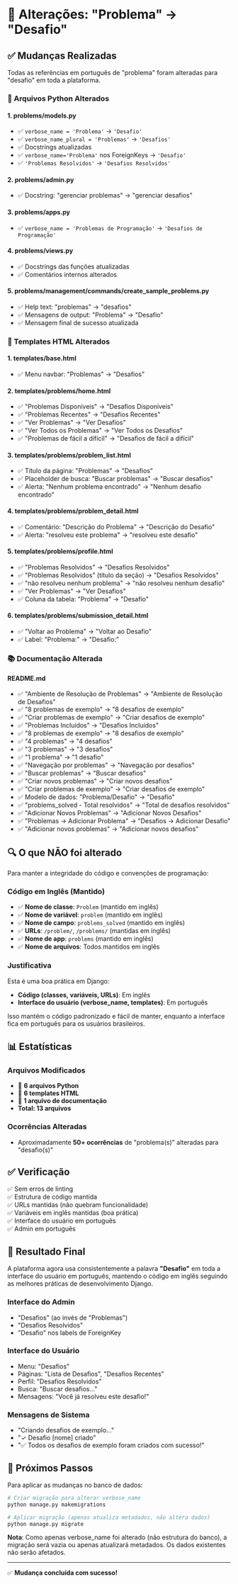 # 📝 Alterações: "Problema" → "Desafio"

## ✅ Mudanças Realizadas

Todas as referências em português de "problema" foram alteradas para "desafio" em toda a plataforma.

### 🔧 Arquivos Python Alterados

#### 1. **problems/models.py**
- ✅ `verbose_name = 'Problema'` → `'Desafio'`
- ✅ `verbose_name_plural = 'Problemas'` → `'Desafios'`
- ✅ Docstrings atualizadas
- ✅ `verbose_name='Problema'` nos ForeignKeys → `'Desafio'`
- ✅ `'Problemas Resolvidos'` → `'Desafios Resolvidos'`

#### 2. **problems/admin.py**
- ✅ Docstring: "gerenciar problemas" → "gerenciar desafios"

#### 3. **problems/apps.py**
- ✅ `verbose_name = 'Problemas de Programação'` → `'Desafios de Programação'`

#### 4. **problems/views.py**
- ✅ Docstrings das funções atualizadas
- ✅ Comentários internos alterados

#### 5. **problems/management/commands/create_sample_problems.py**
- ✅ Help text: "problemas" → "desafios"
- ✅ Mensagens de output: "Problema" → "Desafio"
- ✅ Mensagem final de sucesso atualizada

### 🎨 Templates HTML Alterados

#### 1. **templates/base.html**
- ✅ Menu navbar: "Problemas" → "Desafios"

#### 2. **templates/problems/home.html**
- ✅ "Problemas Disponíveis" → "Desafios Disponíveis"
- ✅ "Problemas Recentes" → "Desafios Recentes"
- ✅ "Ver Problemas" → "Ver Desafios"
- ✅ "Ver Todos os Problemas" → "Ver Todos os Desafios"
- ✅ "Problemas de fácil a difícil" → "Desafios de fácil a difícil"

#### 3. **templates/problems/problem_list.html**
- ✅ Título da página: "Problemas" → "Desafios"
- ✅ Placeholder de busca: "Buscar problemas" → "Buscar desafios"
- ✅ Alerta: "Nenhum problema encontrado" → "Nenhum desafio encontrado"

#### 4. **templates/problems/problem_detail.html**
- ✅ Comentário: "Descrição do Problema" → "Descrição do Desafio"
- ✅ Alerta: "resolveu este problema" → "resolveu este desafio"

#### 5. **templates/problems/profile.html**
- ✅ "Problemas Resolvidos" → "Desafios Resolvidos"
- ✅ "Problemas Resolvidos" (título da seção) → "Desafios Resolvidos"
- ✅ "não resolveu nenhum problema" → "não resolveu nenhum desafio"
- ✅ "Ver Problemas" → "Ver Desafios"
- ✅ Coluna da tabela: "Problema" → "Desafio"

#### 6. **templates/problems/submission_detail.html**
- ✅ "Voltar ao Problema" → "Voltar ao Desafio"
- ✅ Label: "Problema:" → "Desafio:"

### 📚 Documentação Alterada

#### **README.md**
- ✅ "Ambiente de Resolução de Problemas" → "Ambiente de Resolução de Desafios"
- ✅ "8 problemas de exemplo" → "8 desafios de exemplo"
- ✅ "Criar problemas de exemplo" → "Criar desafios de exemplo"
- ✅ "Problemas Incluídos" → "Desafios Incluídos"
- ✅ "8 problemas de exemplo" → "8 desafios de exemplo"
- ✅ "4 problemas" → "4 desafios"
- ✅ "3 problemas" → "3 desafios"
- ✅ "1 problema" → "1 desafio"
- ✅ "Navegação por problemas" → "Navegação por desafios"
- ✅ "Buscar problemas" → "Buscar desafios"
- ✅ "Criar novos problemas" → "Criar novos desafios"
- ✅ "Criar problemas de exemplo" → "Criar desafios de exemplo"
- ✅ Modelo de dados: "Problema/Desafio" → "Desafio"
- ✅ "problems_solved - Total resolvidos" → "Total de desafios resolvidos"
- ✅ "Adicionar Novos Problemas" → "Adicionar Novos Desafios"
- ✅ "Problemas → Adicionar Problema" → "Desafios → Adicionar Desafio"
- ✅ "Adicionar novos problemas" → "Adicionar novos desafios"

## 🔍 O que NÃO foi alterado

Para manter a integridade do código e convenções de programação:

### Código em Inglês (Mantido)
- ✅ **Nome de classe**: `Problem` (mantido em inglês)
- ✅ **Nome de variável**: `problem` (mantido em inglês)
- ✅ **Nome de campo**: `problems_solved` (mantido em inglês)
- ✅ **URLs**: `/problem/`, `/problems/` (mantidas em inglês)
- ✅ **Nome de app**: `problems` (mantido em inglês)
- ✅ **Nome de arquivos**: Todos mantidos em inglês

### Justificativa
Esta é uma boa prática em Django:
- **Código (classes, variáveis, URLs)**: Em inglês
- **Interface do usuário (verbose_name, templates)**: Em português

Isso mantém o código padronizado e fácil de manter, enquanto a interface fica em português para os usuários brasileiros.

## 📊 Estatísticas

### Arquivos Modificados
- 📄 **6 arquivos Python**
- 📄 **6 templates HTML**
- 📄 **1 arquivo de documentação**
- **Total: 13 arquivos**

### Ocorrências Alteradas
- Aproximadamente **50+ ocorrências** de "problema(s)" alteradas para "desafio(s)"

## ✅ Verificação

✅ Sem erros de linting  
✅ Estrutura de código mantida  
✅ URLs mantidas (não quebram funcionalidade)  
✅ Variáveis em inglês mantidas (boa prática)  
✅ Interface do usuário em português  
✅ Admin em português  

## 🚀 Resultado Final

A plataforma agora usa consistentemente a palavra **"Desafio"** em toda a interface do usuário em português, mantendo o código em inglês seguindo as melhores práticas de desenvolvimento Django.

### Interface do Admin
- "Desafios" (ao invés de "Problemas")
- "Desafios Resolvidos"
- "Desafio" nos labels de ForeignKey

### Interface do Usuário
- Menu: "Desafios"
- Páginas: "Lista de Desafios", "Desafios Recentes"
- Perfil: "Desafios Resolvidos"
- Busca: "Buscar desafios..."
- Mensagens: "Você já resolveu este desafio!"

### Mensagens de Sistema
- "Criando desafios de exemplo..."
- "✓ Desafio [nome] criado"
- "✅ Todos os desafios de exemplo foram criados com sucesso!"

## 📝 Próximos Passos

Para aplicar as mudanças no banco de dados:

```bash
# Criar migração para alterar verbose_name
python manage.py makemigrations

# Aplicar migração (apenas atualiza metadados, não altera dados)
python manage.py migrate
```

**Nota**: Como apenas verbose_name foi alterado (não estrutura do banco), a migração será vazia ou apenas atualizará metadados. Os dados existentes não serão afetados.

---

✅ **Mudança concluída com sucesso!**

